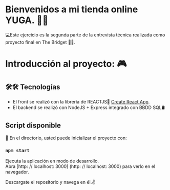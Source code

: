 # Bienvenidos a mi tienda online YUGA. 👋🤓
💻Este ejercicio es la segunda parte de la entrevista técnica realizada como proyecto final en The Bridget 🐱‍💻.

# Introducción al proyecto: 🎮

  ## 🛠🛠 Tecnologías
  
- El front se realizó con la librería de REACTJS🌌 [Create React App](https://github.com/facebook/create-react-app).
- El backend se realizó con NodeJS + Express integrado con BBDD SQL🛢

## Script disponible

🔑 En el directorio, usted puede inicializar el proyecto con: 

 ### `npm start`

Ejecuta la aplicación en modo de desarrollo. \
Abra [http: // localhost: 3000] (http: // localhost: 3000) para verlo en el navegador.

Descargate el repositorio y navega en él.✌
